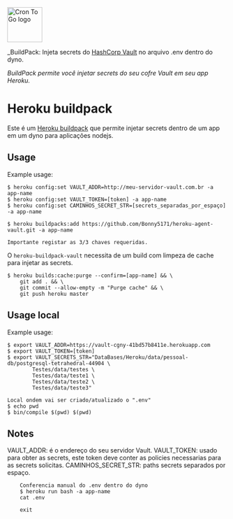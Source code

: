 <a href="https://cogny.co/">
<img alt="Cron To Go logo" src="https://scontent.fcgh57-1.fna.fbcdn.net/v/t39.30808-1/358675908_609545864597557_6874745183075393893_n.jpg?stp=dst-jpg_p200x200&_nc_cat=104&ccb=1-7&_nc_sid=596444&_nc_ohc=QLLVgZoiNB8AX8Kk_BN&_nc_ht=scontent.fcgh57-1.fna&oh=00_AfCqCsoq1_wPV3UQ2FHZ917hCwfTfpK-kO2pqi0AePGqlA&oe=65DBA7F1" height="80" />
</a>

_BuildPack: Injeta secrets do [HashCorp Vault](https://developer.hashicorp.com/vault) no arquivo .env dentro do dyno.

*BuildPack permite você injetar secrets do seu cofre Vault em seu app Heroku.*

Heroku buildpack
==================================================

Este é um [Heroku buildpack](http://devcenter.heroku.com/articles/buildpacks) 
que permite injetar secrets dentro de um app em um dyno para aplicações nodejs.


Usage
-----

Example usage:

    $ heroku config:set VAULT_ADDR=http://meu-servidor-vault.com.br -a app-name
    $ heroku config:set VAULT_TOKEN=[token] -a app-name
    $ heroku config:set CAMINHOS_SECRET_STR=[secrets_separadas_por_espaço] -a app-name

    $ heroku buildpacks:add https://github.com/Bonny5171/heroku-agent-vault.git -a app-name

    Importante registar as 3/3 chaves requeridas.
    
O `heroku-buildpack-vault` necessita de um build com limpeza de cache para injetar as secrets.

    $ heroku builds:cache:purge --confirm=[app-name] && \
        git add . && \
        git commit --allow-empty -m "Purge cache" && \
        git push heroku master




Usage local
-----

Example usage:

    $ export VAULT_ADDR=https://vault-cgny-41bd57b8411e.herokuapp.com
    $ export VAULT_TOKEN=[token]
    $ export VAULT_SECRETS_STR="DataBases/Heroku/data/pessoal-db/postgresql-tetrahedral-44904 \
            Testes/data/testes \
            Testes/data/teste1 \
            Testes/data/teste2 \
            Testes/data/teste3"

    Local ondem vai ser criado/atualizado o ".env"
    $ echo pwd
    $ bin/compile $(pwd) $(pwd)
   


Notes
-----

VAULT_ADDR: é o endereço do seu servidor Vault.
VAULT_TOKEN: usado para obter as secrets, este token deve conter as policies necessarias para as secrets solicitas.
CAMINHOS_SECRET_STR: paths secrets separados por espaço.


```
    Conferencia manual do .env dentro do dyno
    $ heroku run bash -a app-name
    cat .env

    exit
```